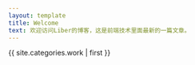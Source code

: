 ```yaml
---
layout: template
title: Welcome
text: 欢迎访问Liber的博客，这是前端技术里面最新的一篇文章。
---
```


{{ site.categories.work | first }}